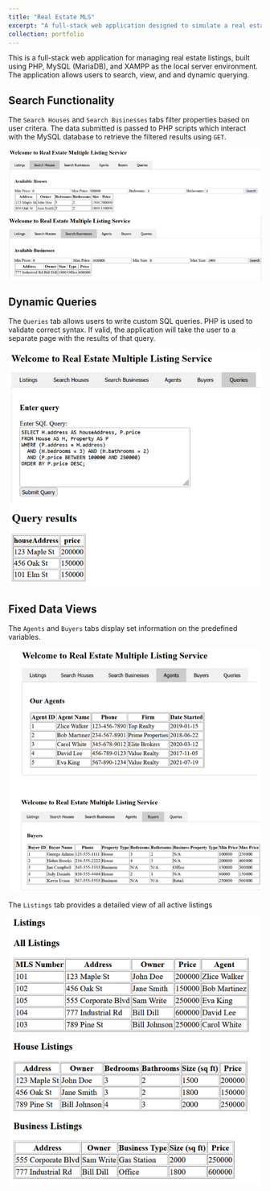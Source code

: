 ```yaml
---
title: "Real Estate MLS"
excerpt: "A full-stack web application designed to simulate a real estate listing platform. Utilizes SQL queries to search and filter based on various criteria. Integrated with MariaDB. To visit the GitHub repository, click [here](https://github.com/acortez1003/Real-Estate-MLS).<br/><img src='/images/mls.PNG'>"
collection: portfolio
---
```


This is a full-stack web application for managing real estate listings, built using PHP, MySQL (MariaDB), and XAMPP as the local server environment. The application allows users to search, view, and and dynamic querying.

## Search Functionality

The `Search Houses` and `Search Businesses` tabs filter properties based on user critera. The data submitted is passed to PHP scripts which interact with the MySQL database to retrieve the filtered results using `GET`.

![Search Houses](/images/mls.PNG)
![Search Businesses](/images/search_business.PNG)

## Dynamic Queries

The `Queries` tab allows users to write custom SQL queries. PHP is used to validate correct syntax. If valid, the application will take the user to a separate page with the results of that query.

![Query](/images/query.PNG)

## Fixed Data Views

The `Agents` and `Buyers` tabs display set information on the predefined variables.

![Agent and Buyer](/images/agent_buyer.PNG)

The `Listings` tab provides a detailed view of all active listings

![Listings](/images/listings.PNG)
